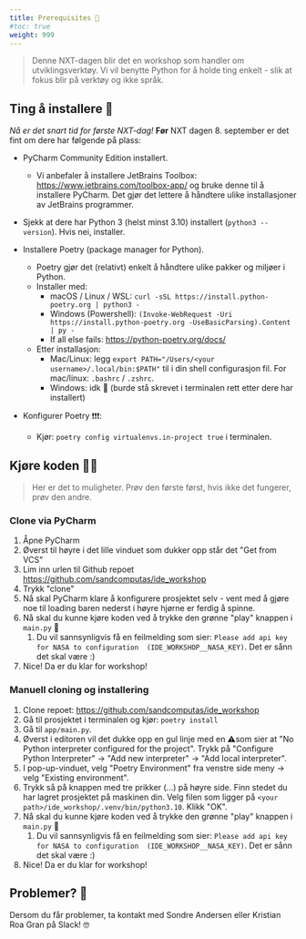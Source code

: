 ```yaml
---
title: Prerequisites 📝
#toc: true
weight: 999
---
```


> Denne NXT-dagen blir det en workshop som handler om utviklingsverktøy. Vi vil benytte Python for å holde ting enkelt - slik at fokus blir på verktøy og ikke språk. 


## Ting å installere 💾

*Nå er det snart tid for første NXT-dag!* **Før** NXT dagen 8. september er det fint om dere har følgende på plass:

- PyCharm Community Edition installert.

  - Vi anbefaler å installere JetBrains Toolbox: https://www.jetbrains.com/toolbox-app/ og bruke denne til å installere PyCharm. Det gjør det lettere å håndtere ulike installasjoner av JetBrains programmer.

- Sjekk at dere har Python 3 (helst minst 3.10) installert (`python3 --version`). Hvis nei, installer. 

- Installere Poetry (package manager for Python).

  - Poetry gjør det (relativt) enkelt å håndtere ulike pakker og miljøer i Python.
  - Installer med:
    - macOS / Linux / WSL: `curl -sSL https://install.python-poetry.org | python3 -`
    - Windows (Powershell): `(Invoke-WebRequest -Uri https://install.python-poetry.org -UseBasicParsing).Content | py -`
    - If all else fails: https://python-poetry.org/docs/
  - Etter installasjon:
    - Mac/Linux: legg `export PATH="/Users/<your username>/.local/bin:$PATH"` til i din shell configurasjon 
      fil. For mac/linux: `.bashrc` / `.zshrc`.
    - Windows: idk 🤷‍ (burde stå skrevet i terminalen rett etter dere har installert)

- Konfigurer Poetry ❗❗️❗️️:

  - Kjør: `poetry config virtualenvs.in-project true` i terminalen.

  
## Kjøre koden 👩‍💻

> Her er det to muligheter. Prøv den første først, hvis ikke det fungerer, prøv den andre.

### Clone via PyCharm 

1. Åpne PyCharm
2. Øverst til høyre i det lille vinduet som dukker opp står det "Get from VCS"
3. Lim inn urlen til Github repoet https://github.com/sandcomputas/ide_workshop
4. Trykk "clone"
5. Nå skal PyCharm klare å konfigurere prosjektet selv - vent med å gjøre noe til loading baren nederst i høyre 
   hjørne er ferdig å spinne. 
6. Nå skal du kunne kjøre koden ved å trykke den grønne "play" knappen i `main.py` 🤞
   1. Du vil sannsynligvis få en feilmelding som sier: `Please add api key for NASA to configuration 
      (IDE_WORKSHOP__NASA_KEY)`. Det er sånn det skal være :) 
7. Nice! Da er du klar for workshop!

### Manuell cloning og installering

1. Clone repoet: https://github.com/sandcomputas/ide_workshop
2. Gå til prosjektet i terminalen og kjør: `poetry install`
3. Gå til `app/main.py`. 
4. Øverst i editoren vil det dukke opp en gul linje med en ⚠️som sier at "No Python interpreter configured for the 
   project". Trykk på "Configure Python Interpreter" -> "Add new interpreter" -> "Add local interpreter".
5. I pop-up-vinduet, velg "Poetry Environment" fra venstre side meny -> velg "Existing environment".
6. Trykk så på knappen med tre prikker (...) på høyre side. Finn stedet du har lagret prosjektet på maskinen din. 
   Velg filen som ligger på `<your path>/ide_workshop/.venv/bin/python3.10`. Klikk "OK". 
7. Nå skal du kunne kjøre koden ved å trykke den grønne "play" knappen i `main.py` 🤞
   1. Du vil sannsynligvis få en feilmelding som sier: `Please add api key for NASA to configuration 
      (IDE_WORKSHOP__NASA_KEY)`. Det er sånn det skal være :) 
8. Nice! Da er du klar for workshop!


## Problemer? 🤨

Dersom du får problemer, ta kontakt med Sondre Andersen eller Kristian Roa Gran på Slack! 🤓